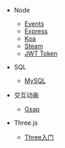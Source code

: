 * Node
   * [Events](/file/Node/events.md)
   * [Express](/file/Node/Express.md)
   * [Koa](/file/Node/Koa.md)
   * [Steam](/file/Node/steam.md)
   * [JWT Token](/file/JWT/token.md)
* SQL
   * [MySQL](/file/SQL/MySQL.md)

* 交互动画
  * [Gsap](/file/Animation/GSAP.md)
* Three.js
  * [Three入门](/file/Threejs/Threejs.md)
